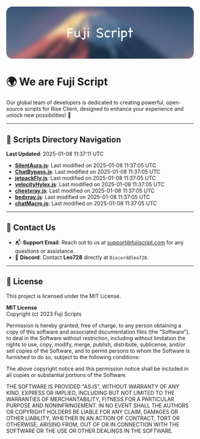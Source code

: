 ![Banner](.github/b.webp)

# 🌍 **We are Fuji Script**

Our global team of developers is dedicated to creating powerful, open-source scripts for Rise Client, designed to enhance your experience and unlock new possibilities! 🌟

---
<!-- SCRIPTS_NAVIGATION_START -->
## 📂 **Scripts Directory Navigation**

**Last Updated**: 2025-01-08 11:37:11 UTC

- **[SilentAura.js](scripts/SilentAura.js)**: Last modified on 2025-01-08 11:37:05 UTC
- **[ChatBypass.js](scripts/ChatBypass.js)**: Last modified on 2025-01-08 11:37:05 UTC
- **[jetpackFly.js](scripts/jetpackFly.js)**: Last modified on 2025-01-08 11:37:05 UTC
- **[velocityHylex.js](scripts/velocityHylex.js)**: Last modified on 2025-01-08 11:37:05 UTC
- **[chestxray.js](scripts/chestxray.js)**: Last modified on 2025-01-08 11:37:05 UTC
- **[bedxray.js](scripts/bedxray.js)**: Last modified on 2025-01-08 11:37:05 UTC
- **[chatMacro.js](scripts/chatMacro.js)**: Last modified on 2025-01-08 11:37:05 UTC

<!-- SCRIPTS_NAVIGATION_END -->

---

## 💬 **Contact Us**  
- 📬 **Support Email**: Reach out to us at [support@fujiscript.com](mailto:support@fujiscript.com) for any questions or assistance.  
- 💬 **Discord**: Contact **Leo728** directly at `Discord@leo728`.

---

## 📜 **License**

This project is licensed under the MIT License.  

**MIT License**  
Copyright (c) 2023 Fuji Scripts  

Permission is hereby granted, free of charge, to any person obtaining a copy of this software and associated documentation files (the "Software"), to deal in the Software without restriction, including without limitation the rights to use, copy, modify, merge, publish, distribute, sublicense, and/or sell copies of the Software, and to permit persons to whom the Software is furnished to do so, subject to the following conditions:  

The above copyright notice and this permission notice shall be included in all copies or substantial portions of the Software.  

THE SOFTWARE IS PROVIDED "AS IS", WITHOUT WARRANTY OF ANY KIND, EXPRESS OR IMPLIED, INCLUDING BUT NOT LIMITED TO THE WARRANTIES OF MERCHANTABILITY, FITNESS FOR A PARTICULAR PURPOSE AND NONINFRINGEMENT. IN NO EVENT SHALL THE AUTHORS OR COPYRIGHT HOLDERS BE LIABLE FOR ANY CLAIM, DAMAGES OR OTHER LIABILITY, WHETHER IN AN ACTION OF CONTRACT, TORT OR OTHERWISE, ARISING FROM, OUT OF OR IN CONNECTION WITH THE SOFTWARE OR THE USE OR OTHER DEALINGS IN THE SOFTWARE.  
